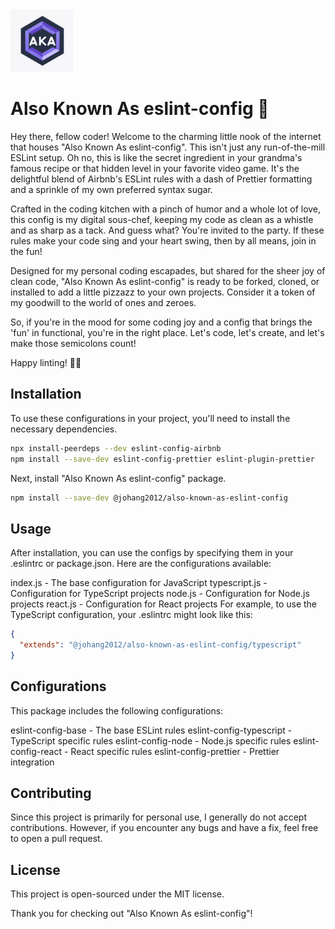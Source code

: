 <img src="https://github.com/JohanG2012/aka-eslint-config/blob/main/.github/images/logo.png" alt="alt text" width="100" height="100">


# Also Known As eslint-config 🎉

Hey there, fellow coder! Welcome to the charming little nook of the internet that houses "Also Known As eslint-config". This isn't just any run-of-the-mill ESLint setup. Oh no, this is like the secret ingredient in your grandma's famous recipe or that hidden level in your favorite video game. It's the delightful blend of Airbnb's ESLint rules with a dash of Prettier formatting and a sprinkle of my own preferred syntax sugar.

Crafted in the coding kitchen with a pinch of humor and a whole lot of love, this config is my digital sous-chef, keeping my code as clean as a whistle and as sharp as a tack. And guess what? You're invited to the party. If these rules make your code sing and your heart swing, then by all means, join in the fun!

Designed for my personal coding escapades, but shared for the sheer joy of clean code, "Also Known As eslint-config" is ready to be forked, cloned, or installed to add a little pizzazz to your own projects. Consider it a token of my goodwill to the world of ones and zeroes.

So, if you're in the mood for some coding joy and a config that brings the 'fun' in functional, you're in the right place. Let's code, let's create, and let's make those semicolons count!

Happy linting! 🧹✨

## Installation

To use these configurations in your project, you'll need to install the necessary dependencies.

```sh
npx install-peerdeps --dev eslint-config-airbnb
npm install --save-dev eslint-config-prettier eslint-plugin-prettier
```

Next, install "Also Known As eslint-config" package.

```sh
npm install --save-dev @johang2012/also-known-as-eslint-config
```

## Usage

After installation, you can use the configs by specifying them in your .eslintrc or package.json. Here are the configurations available:

index.js - The base configuration for JavaScript
typescript.js - Configuration for TypeScript projects
node.js - Configuration for Node.js projects
react.js - Configuration for React projects
For example, to use the TypeScript configuration, your .eslintrc might look like this:

```json
{
  "extends": "@johang2012/also-known-as-eslint-config/typescript"
}
```

## Configurations

This package includes the following configurations:

eslint-config-base - The base ESLint rules
eslint-config-typescript - TypeScript specific rules
eslint-config-node - Node.js specific rules
eslint-config-react - React specific rules
eslint-config-prettier - Prettier integration

## Contributing

Since this project is primarily for personal use, I generally do not accept contributions. However, if you encounter any bugs and have a fix, feel free to open a pull request.

## License

This project is open-sourced under the MIT license.

Thank you for checking out "Also Known As eslint-config"!